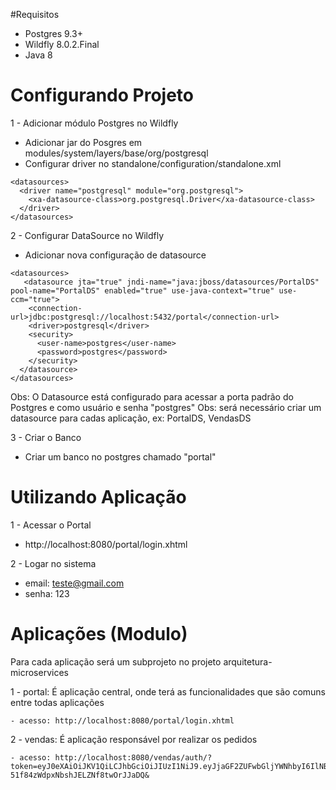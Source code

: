 #Requisitos
- Postgres 9.3+
- Wildfly 8.0.2.Final
- Java 8

# Configurando Projeto
1 - Adicionar módulo Postgres no Wildfly
  - Adicionar jar do Posgres em  modules/system/layers/base/org/postgresql
  - Configurar driver no standalone/configuration/standalone.xml
  
  ```
  <datasources>
    <driver name="postgresql" module="org.postgresql">
      <xa-datasource-class>org.postgresql.Driver</xa-datasource-class>
    </driver>
 </datasources>
 ```

2 - Configurar DataSource no Wildfly
  - Adicionar nova configuração de datasource
  
  ```
  <datasources>
     <datasource jta="true" jndi-name="java:jboss/datasources/PortalDS" pool-name="PortalDS" enabled="true" use-java-context="true" use-ccm="true">
      <connection-url>jdbc:postgresql://localhost:5432/portal</connection-url>
      <driver>postgresql</driver>
      <security>
        <user-name>postgres</user-name>
        <password>postgres</password>
      </security>
    </datasource>
 </datasources>
 ```
 Obs: O Datasource está configurado para acessar a porta padrão do Postgres e como usuário e senha "postgres"
 Obs: será necessário criar um datasource para cadas aplicação, ex: PortalDS, VendasDS
 
3 - Criar o Banco
  - Criar um banco no postgres chamado "portal"
  
# Utilizando Aplicação

1 - Acessar o Portal
- http://localhost:8080/portal/login.xhtml

2 - Logar no sistema
  - email: teste@gmail.com
  - senha: 123
  
# Aplicações (Modulo)
  Para cada aplicação será um subprojeto no projeto arquitetura-microservices
  
  1 - portal: É aplicação central, onde terá as funcionalidades que são comuns entre todas aplicações
    
    - acesso: http://localhost:8080/portal/login.xhtml
     
  2 - vendas: É aplicação responsável por realizar os pedidos
    
    - acesso: http://localhost:8080/vendas/auth/?token=eyJ0eXAiOiJKV1QiLCJhbGciOiJIUzI1NiJ9.eyJjaGF2ZUFwbGljYWNhbyI6IlNBQ1JTQzEyMzQiLCJub21lIjoiVXN1YXJpbyAxIiwiaWQiOjEsIm1vZHVsb3MiOlt7ImlkIjoyLCJub21lIjoiVmVuZGFzIiwiY2hhdmUiOiJTQUNSU0MxMjM0IiwidXJsIjoiaHR0cDovL2xvY2FsaG9zdDo4MDgwL3ZlbmRhcy9hdXRoLyJ9XSwiZW1haWwiOiJ0ZXN0ZUBnbWFpbC5jb20ifQ.ZaJMB8B0BIUb-51f84zWdpxNbshJELZNf8twOrJJaDQ&

  
